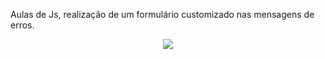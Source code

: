 Aulas de Js, realização de um formulário customizado nas mensagens de erros.

<div align="center">
  <img src ="https://user-images.githubusercontent.com/49048624/154395261-6dfbdd28-bec4-4d69-b16a-c744d8dc98dc.png">
</div>
